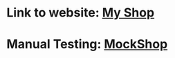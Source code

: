 # Link to website: [My Shop](http://www.automationpractice.pl/index.php)  

# Manual Testing: [MockShop](https://web.testquality.com/site/tasproiect/project/22938)
